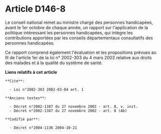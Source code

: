 # Article D146-8

Le conseil national remet au ministre chargé des personnes handicapées, avant le 1er octobre de chaque année, un rapport sur
l'application de la politique intéressant les personnes handicapées, qui intègre les contributions apportées par les conseils
départementaux consultatifs des personnes handicapées.

Ce rapport comprend également l'évaluation et les propositions prévues au III de l'article 1er de la loi n° 2002-303 du 4
mars 2002 relative aux droits des malades et à la qualité du système de santé.

**Liens relatifs à cet article**

	**Cite**:

	  - Loi n°2002-303 2002-03-04 art. 1

	**Anciens textes**:

	  - Décret n°2002-1387 du 27 novembre 2002 - art. 8, v. init.
	  - Décret n°2002-1387 du 27 novembre 2002 - art. 8 (Ab)

	**Codifié par**:

	  - Décret n°2004-1136 2004-10-21
